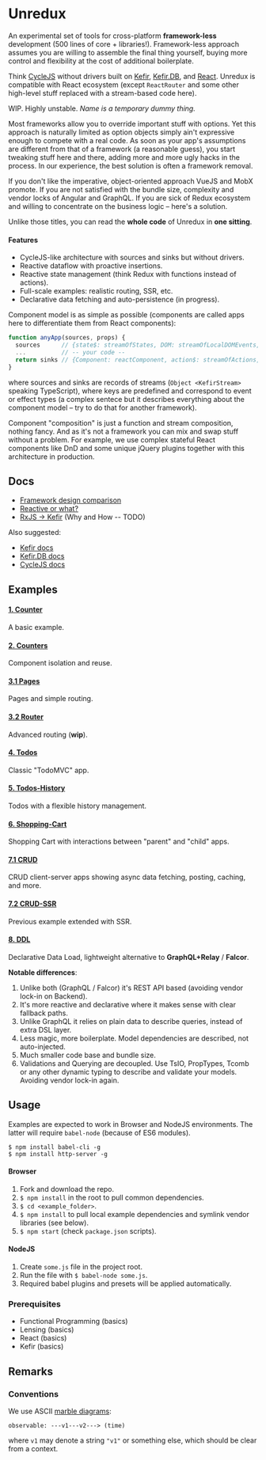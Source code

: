 # Unredux

An experimental set of tools for cross-platform **framework-less** development (500 lines of core + libraries!).
Framework-less approach assumes you are willing to assemble the final thing yourself, buying more
control and flexibility at the cost of additional boilerplate.

Think [CycleJS](https://cycle.js.org/) without drivers built on [Kefir](https://kefirjs.github.io),
[Kefir.DB](https://github.com/ivan-kleshnin/kefir.db), and [React](https://facebook.github.io/react/).
Unredux is compatible with React ecosystem (except `ReactRouter` and some other high-level stuff
replaced with a stream-based code here).

WIP. Highly unstable. *Name is a temporary dummy thing.*

Most frameworks allow you to override important stuff with options. Yet this approach is naturally
limited as option objects simply ain't expressive enough to compete with a real code. As soon as your
app's assumptions are different from that of a framework (a reasonable guess), you start tweaking stuff
here and there, adding more and more ugly hacks in the process. In our experience, the best solution
is often a framework removal.

If you don't like the imperative, object-oriented approach VueJS and MobX promote. If you are not
satisfied with the bundle size, complexity and vendor locks of Angular and GraphQL. If you are sick
of Redux ecosystem and willing to concentrate on the business logic – here's a solution.

Unlike those titles, you can read the **whole code** of Unredux in **one sitting**.

#### Features

* CycleJS-like architecture with sources and sinks but without drivers.
* Reactive dataflow with proactive insertions.
* Reactive state management (think Redux with functions instead of actions).
* Full-scale examples: realistic routing, SSR, etc.
* Declarative data fetching and auto-persistence (in progress).

Component model is as simple as possible (components are called apps here to differentiate them from
React components):

```js
function anyApp(sources, props) {
  sources      // {state$: streamOfStates, DOM: streamOfLocalDOMEvents, ...}
  ...          // -- your code --
  return sinks // {Component: reactComponent, action$: streamOfActions, ...}
}
```

where sources and sinks are records of streams (`Object <KefirStream>` speaking TypeScript), where keys
are predefined and correspond to event or effect types (a complex sentece but it describes everything
about the component model – try to do that for another framework).

Component "composition" is just a function and stream composition, nothing fancy. And as it's not
a framework you can mix and swap stuff without a problem. For example, we use complex stateful React
components like DnD and some unique jQuery plugins together with this architecture in production.

## Docs

* [Framework design comparison](./docs/frameworks.md)
* [Reactive or what?](./docs/reactive-or-what.md)
* [RxJS &rarr; Kefir](./docs/) (Why and How -- TODO)

Also suggested:

* [Kefir docs](kefirjs.github.io/kefir)
* [Kefir.DB docs](https://github.com/ivan-kleshnin/kefir.db)
* [CycleJS docs](https://cycle.js.org/getting-started.html#getting-started)

## Examples

#### [1. Counter](./examples/1.counter)

A basic example.

#### [2. Counters](./examples/2.counters)

Component isolation and reuse.

#### [3.1 Pages](./examples/3.1.pages)

Pages and simple routing.

#### [3.2 Router](./examples/3.2.router)

Advanced routing (**wip**).

#### [4. Todos](./examples/4.todos)

Classic "TodoMVC" app.

#### [5. Todos-History](./examples/5.todos-history)

Todos with a flexible history management.

#### [6. Shopping-Cart](./examples/6.shopping-cart)

Shopping Cart with interactions between "parent" and "child" apps.

#### [7.1 CRUD](./examples/7.1.crud)

CRUD client-server apps showing async data fetching, posting, caching, and more.

#### [7.2 CRUD-SSR](./examples/7.2.crud-ssr)

Previous example extended with SSR.

#### [8. DDL](./examples/8.ddl)

Declarative Data Load, lightweight alternative to **GraphQL+Relay** / **Falcor**.

**Notable differences**:
1. Unlike both (GraphQL / Falcor) it's REST API based (avoiding vendor lock-in on Backend).
2. It's more reactive and declarative where it makes sense with clear fallback paths.
3. Unlike GraphQL it relies on plain data to describe queries, instead of extra DSL layer.
4. Less magic, more boilerplate. Model dependencies are described, not auto-injected.
5. Much smaller code base and bundle size.
6. Validations and Querying are decoupled. Use TsIO, PropTypes, Tcomb or any other dynamic typing
to describe and validate your models. Avoiding vendor lock-in again.

## Usage

Examples are expected to work in Browser and NodeJS environments. The latter will require `babel-node`
(because of ES6 modules).

```
$ npm install babel-cli -g
$ npm install http-server -g
```

#### Browser

1. Fork and download the repo.
2. `$ npm install` in the root to pull common dependencies.
3. `$ cd <example_folder>`.
4. `$ npm install` to pull local example dependencies and symlink vendor libraries (see below).
5. `$ npm start` (check `package.json` scripts).

#### NodeJS

1. Create `some.js` file in the project root.
2. Run the file with `$ babel-node some.js`.
3. Required babel plugins and presets will be applied automatically.

### Prerequisites

* Functional Programming (basics)
* Lensing (basics)
* React (basics)
* Kefir (basics)

## Remarks

### Conventions

We use ASCII [marble diagrams](http://rxmarbles.com/):

```
observable: ---v1---v2---> (time)
```

where `v1` may denote a string `"v1"` or something else, which should be clear from a context.
